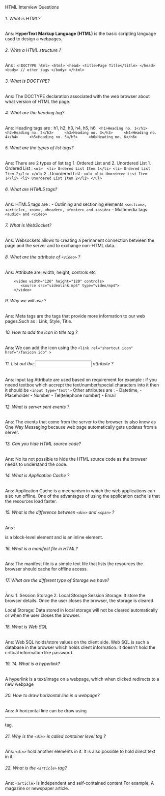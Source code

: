 HTML Interview Questions

###### 1. What is HTML?
 Ans:  **HyperText Markup Language (HTML)** is the basic scripting language used to design a webpages.
 
 ###### 2. Write a HTML structure ?
 Ans : ```<!DOCTYPE html>
        <html>
          <head>
            <title>Page Title</title>
          </head>
          <body>
            // other tags
          </body>
        </html>```
        
 ###### 3. What is DOCTYPE?
 Ans: The DOCTYPE declaration associated with the web browser about what version of HTML the page.
 
 ###### 4. What are the heading tag?
 Ans: Heading tags are : h1, h2, h3, h4, h5, h6
         ``` <h1>Heading no. 1</h1>    
          <h2>Heading no. 2</h2>    
          <h3>Heading no. 3</h3>    
          <h4>Heading no. 4</h4>    
          <h5>Heading no. 5</h5>    
          <h6>Heading no. 6</h6>```
          
###### 5. What are the types of list tags?
Ans: There are 2 types of list tag 
      1. Ordered List  and 2. Unordered List
      1.  Ordered List :
     ``` <ol> 
        <li> Ordered List Item 1</li>
        <li> Ordered List Item 2</li>
      </ol>
     ```
      2 . Unordered List :
      ```
        <ul>
          <li> Unordered List Item 1</li>
          <li> Unordered List Item 2</li>
        </ul>
      ```
###### 6. What are HTML5 tags?
Ans: HTML5 tags are : 
     - Outlining and sectioning elements
        ``` <section>, <article>, <nav>, <header>, <footer> and <aside> ```
     - Multimedia tags
         ```  <audio> and <video> ```
         
###### 7. What is WebSocket?
Ans:   Websockets allows to creating a permanent connection between the page and the server and to exchange non-HTML data.

###### 8. What are the attribute of ```<video>``` ?
Ans: Attribute are: width, height, controls etc
 
 ``` 
     <video width="120" height="120" controls>
        <source src="videolink.mp4" type="video/mp4">
     </video>
```

###### 9. Why we will use <meta> ?
Ans: Meta tags are the tags that provide more information to our web pages.Such as : Link, Style, Title.

###### 10. How to add the icon in title tag ?
Ans: We can add the icon using the ```<link rel="shortcut icon" href="/favicon.ico" >```

###### 11. List out the <input> attribute ?
Ans: Input tag Attribute are used based on requirement for example : if you neeed textbox which accrept the text/number/special characters into it then it should be ```<input type="text">``` Other attributes are :
                            - Datetime,
                            - Placeholder
                            - Number
                            - Tel(telephone number)
                            - Email
                            
###### 12. What is server sent events ?
Ans:  The events that come from the server to the browser its also know as One Way Messaging because web page automatically gets updates from a server.

###### 13. Can you hide  HTML source code?
Ans:   No its not possible to hide the HTML source code as the browser needs to understand the code.

###### 14. What is Application Cache ?
Ans: Application Cache is a mechanism in which the web applications can also run offline. One of the advantages of using the application cache is that the resources load faster.

###### 15. What is the difference between `<div>` and `<span>` ?
 Ans :<div> is a block-level element and  <span> is an inline element. 
 
###### 16. What is a manifest file in HTML?
Ans: The manifest file is a simple text file that lists the resources the browser should cache for offline access.

###### 17. What are the different type of Storage we have?
Ans: 1. Session Storage 2. Local Storage 
Session Storage: It store the browser details. Once the user closes the browser, the storage is cleared.

Local Storage: Data stored in local storage will not be cleared automatically or when the user closes the browser.

###### 18. What is Web SQL
Ans: Web SQL holds/store values on the client side. Web SQL is such a database in the browser which holds client information. It doesn't hold the critical information like password.

###### 19. 14. What is a hyperlink?
A hyperlink is a text/image on a webpage, which when clicked redirects to a new webpage


###### 20. How to draw horizontal line in a webpage?
 Ans: A horizontal line can be draw using  <hr> tag. 

###### 21. Why is the `<div>` is called container level tag ?
Ans: `<div>` hold another elements in it. It is also possible to hold direct text in it.

###### 22. What is the `<article>` tag?
Ans: `<article>` is independent and self-contained content.For example, A magazine or newspaper article.
